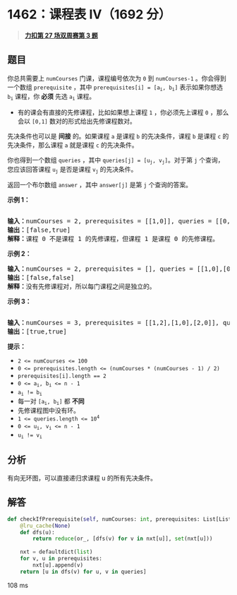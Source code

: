 # 1462：课程表 IV（1692 分）


> <u>**[力扣第 27 场双周赛第 3 题](https://leetcode.cn/problems/course-schedule-iv/)**</u>

## 题目

<p>你总共需要上<meta charset="UTF-8" /> <code>numCourses</code> 门课，课程编号依次为 <code>0</code> 到 <code>numCourses-1</code> 。你会得到一个数组 <code>prerequisite</code> ，其中<meta charset="UTF-8" /> <code>prerequisites[i] = [a<sub>i</sub>, b<sub>i</sub>]</code> 表示如果你想选<meta charset="UTF-8" /> <code>b<sub>i</sub></code> 课程，你<strong> 必须</strong> 先选<meta charset="UTF-8" /> <code>a<sub>i</sub></code> 课程。</p>

<ul>
<li>有的课会有直接的先修课程，比如如果想上课程 <code>1</code> ，你必须先上课程 <code>0</code> ，那么会以 <code>[0,1]</code> 数对的形式给出先修课程数对。</li>
</ul>

<p>先决条件也可以是 <strong>间接</strong> 的。如果课程 <code>a</code> 是课程 <code>b</code> 的先决条件，课程 <code>b</code> 是课程 <code>c</code> 的先决条件，那么课程 <code>a</code> 就是课程 <code>c</code> 的先决条件。</p>

<p>你也得到一个数组<meta charset="UTF-8" /> <code>queries</code> ，其中<meta charset="UTF-8" /> <code>queries[j] = [u<sub>j</sub>, v<sub>j</sub>]</code>。对于第 <code>j</code> 个查询，您应该回答课程<meta charset="UTF-8" /> <code>u<sub>j</sub></code> 是否是课程<meta charset="UTF-8" /> <code>v<sub>j</sub></code> 的先决条件。</p>

<p>返回一个布尔数组 <code>answer</code> ，其中 <code>answer[j]</code> 是第 <code>j</code> 个查询的答案。</p>



<p><strong>示例 1：</strong></p>

<p><img alt="" src="https://assets.leetcode.com/uploads/2021/05/01/courses4-1-graph.jpg" /></p>

<pre>
<strong>输入：</strong>numCourses = 2, prerequisites = [[1,0]], queries = [[0,1],[1,0]]
<strong>输出：</strong>[false,true]
<strong>解释：</strong>课程 0 不是课程 1 的先修课程，但课程 1 是课程 0 的先修课程。
</pre>

<p><strong>示例 2：</strong></p>

<pre>
<strong>输入：</strong>numCourses = 2, prerequisites = [], queries = [[1,0],[0,1]]
<strong>输出：</strong>[false,false]
<strong>解释：</strong>没有先修课程对，所以每门课程之间是独立的。
</pre>

<p><strong>示例 3：</strong></p>

<p><img alt="" src="https://assets.leetcode.com/uploads/2021/05/01/courses4-3-graph.jpg" /></p>

<pre>
<strong>输入：</strong>numCourses = 3, prerequisites = [[1,2],[1,0],[2,0]], queries = [[1,0],[1,2]]
<strong>输出：</strong>[true,true]
</pre>



<p><strong>提示：</strong></p>

<p><meta charset="UTF-8" /></p>

<ul>
<li><code>2 &lt;= numCourses &lt;= 100</code></li>
<li><code>0 &lt;= prerequisites.length &lt;= (numCourses * (numCourses - 1) / 2)</code></li>
<li><code>prerequisites[i].length == 2</code></li>
<li><code>0 &lt;= a<sub>i</sub>, b<sub>i</sub> &lt;= n - 1</code></li>
<li><code>a<sub>i</sub> != b<sub>i</sub></code></li>
<li>每一对<meta charset="UTF-8" /> <code>[a<sub>i</sub>, b<sub>i</sub>]</code> 都 <strong>不同</strong></li>
<li>先修课程图中没有环。</li>
<li><code>1 &lt;= queries.length &lt;= 10<sup>4</sup></code></li>
<li><code>0 &lt;= u<sub>i</sub>, v<sub>i</sub> &lt;= n - 1</code></li>
<li><code>u<sub>i</sub> != v<sub>i</sub></code></li>
</ul>


## 分析

有向无环图，可以直接递归求课程 u 的所有先决条件。


## 解答

```python
def checkIfPrerequisite(self, numCourses: int, prerequisites: List[List[int]], queries: List[List[int]]) -> List[bool]:
    @lru_cache(None)
    def dfs(u):
        return reduce(or_, [dfs(v) for v in nxt[u]], set(nxt[u]))
    
    nxt = defaultdict(list)
    for v, u in prerequisites:
        nxt[u].append(v)
    return [u in dfs(v) for u, v in queries]
```
108 ms


